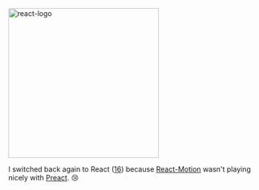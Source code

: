 <img src="https://firebasestorage.googleapis.com/v0/b/amalkarunarathna-353b0.appspot.com/o/fifthArticle%2Freact-logo.svg?alt=media&token=8b27c080-1385-4514-a858-90c40c740cd5#centre" title="React" alt="react-logo" width="300" height="300">

I switched back again to React ([16][react-16]) because [React-Motion][react-motion] wasn't playing nicely with [Preact][preact]. 😢

[preact]: https://preactjs.com "Preact"
[react-16]: https://facebook.github.io/react/blog/2017/09/26/react-v16.0.html "React 16"
[react-motion]: https://github.com/chenglou/react-motion "React-Motion"